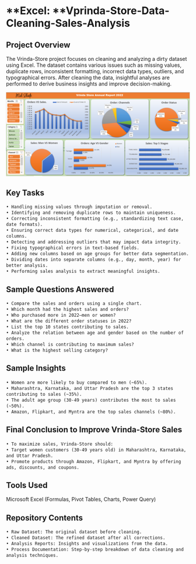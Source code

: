 # **Excel: **Vprinda-Store-Data-Cleaning-Sales-Analysis
## Project Overview
The Vrinda-Store project focuses on cleaning and analyzing a dirty dataset using Excel. The dataset contains various issues such as missing values, duplicate rows, inconsistent formatting, incorrect data types, outliers, and typographical errors. After cleaning the data, insightful analyses are performed to derive business insights and improve decision-making.

![Project Logo](https://github.com/mih-shanto/Vrinda-Store-Data-Cleaning-Sales-Analysis-in-Excel/blob/main/Project%20File/Project%20Image.png)

## Key Tasks
	• Handling missing values through imputation or removal.
	• Identifying and removing duplicate rows to maintain uniqueness.
	• Correcting inconsistent formatting (e.g., standardizing text case, date formats).
	• Ensuring correct data types for numerical, categorical, and date columns.
	• Detecting and addressing outliers that may impact data integrity.
	• Fixing typographical errors in text-based fields.
	• Adding new columns based on age groups for better data segmentation.
	• Dividing dates into separate columns (e.g., day, month, year) for better analysis.
	• Performing sales analysis to extract meaningful insights. 

## Sample Questions Answered
	• Compare the sales and orders using a single chart.
	• Which month had the highest sales and orders?
	• Who purchased more in 2022—men or women?
	• What are the different order statuses in 2022?
	• List the top 10 states contributing to sales.
	• Analyze the relation between age and gender based on the number of orders.
	• Which channel is contributing to maximum sales?
	• What is the highest selling category?

## Sample Insights
	• Women are more likely to buy compared to men (~65%).
	• Maharashtra, Karnataka, and Uttar Pradesh are the top 3 states contributing to sales (~35%).
	• The adult age group (30-49 years) contributes the most to sales (~50%).
	• Amazon, Flipkart, and Myntra are the top sales channels (~80%).

## Final Conclusion to Improve Vrinda-Store Sales
	• To maximize sales, Vrinda-Store should:
	• Target women customers (30-49 years old) in Maharashtra, Karnataka, and Uttar Pradesh.
	• Promote products through Amazon, Flipkart, and Myntra by offering ads, discounts, and coupons.

## Tools Used
Microsoft Excel (Formulas, Pivot Tables, Charts, Power Query)

## Repository Contents
	• Raw Dataset: The original dataset before cleaning.
	• Cleaned Dataset: The refined dataset after all corrections.
	• Analysis Reports: Insights and visualizations from the data.
	• Process Documentation: Step-by-step breakdown of data cleaning and analysis techniques.
